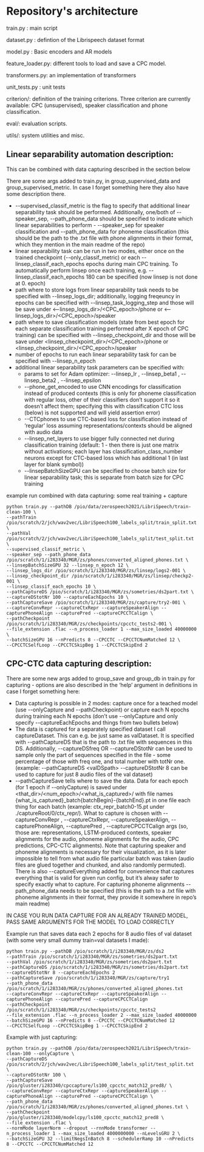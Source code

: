 # Repository's architecture

train.py : main script

dataset.py : defintion of the Librispeech dataset format

model.py : Basic encoders and AR models

feature_loader.py: different tools to load and save a CPC model.

transformers.py: an implementation of transformers

unit_tests.py : unit tests

criterion/: definition of the training criterions. Three criterion are currently available: CPC (unsupervised), speaker classification and phone classification.

eval/: evaluation scripts.

utils/: system utilities and misc.


## Linear separability automation description:

This can be combined with data capturing described in the section below

There are some args added to train.py, in group_supervised_data and group_supervised_metric. In case I forget something here they also have some description there.
- --supervised_classif_metric is the flag to specify that additional linear separability task should be performed. Additionally, one/both of --speaker_sep, --path_phone_data should be specified to indicate which linear separabilities to perform - --speaker_sep for speaker classification and --path_phone_data for phoneme classification (this should be the path to the .txt file with phone alignments in their format, which they mention in the main readme of the repo)
- linear separability task can be run in two modes, either once on the trained checkpoint (--only_classif_metric) or each --linsep_classif_each_epochs epochs during main CPC training. To automatically perform linsep once each training, e.g. --linsep_classif_each_epochs 180 can be specified (now linsep is not done at 0. epoch)
- path where to store logs from linear separability task needs to be specified with --linsep_logs_dir; additionally, logging freqeuncy in epochs can be specified with --linsep_task_logging_step and those will be save under \<--linsep_logs_dir\>/\<CPC_epoch\>/phone  or \<--linsep_logs_dir\>/\<CPC_epoch\>/speaker
- path where to save classification models (state from best epoch for each separate classification training performed after X epoch of CPC training) can be specified with --linsep_checkpoint_dir and those will be save under \<linsep_checkpoint_dir\>/\<CPC_epoch\>/phone  or \<linsep_checkpoint_dir\>/\<CPC_epoch\>/speaker
- number of epochs to run each linear separability task for can be specified with --linsep_n_epoch
- additional linear separability task parameters can be specified with:
    - params to set for Adam optimizer: --linsep_lr , --linsep_beta1 , --linsep_beta2 , --linsep_epsilon
    - --phone_get_encoded to use CNN encodings for classification instead of produced contexts (this is only for phoneme classification with regular loss, other of their classifiers don’t support it so it doesn’t affect them; specifying this with classification CTC loss (below) is not supported and will yield assertion error)
    - --CTCphones to use CTC-based loss for classification instead of ‘regular’ loss assuming representations/contexts should be aligned with audio data
    - --linsep_net_layers to use bigger fully connected net during classification training (default: 1 - then there is just one matrix without activations; each layer has classification_class_number neurons except for CTC-based loss which has additional 1 (in last layer for blank symbol))
    - --linsepBatchSizeGPU can be specified to choose batch size for linear separability task; this is separate from batch size for CPC training

example run combined with data capturing:
some real training + capture
```
python train.py --pathDB /pio/data/zerospeech2021/LibriSpeech/train-clean-100 \
--pathTrain /pio/scratch/2/jch/wav2vec/LibriSpeech100_labels_split/train_split.txt \
--pathVal /pio/scratch/2/jch/wav2vec/LibriSpeech100_labels_split/test_split.txt \
--supervised_classif_metric \
--speaker_sep --path_phone_data /pio/scratch/1/i283340/MGR/zs/phones/converted_aligned_phones.txt \
--linsepBatchSizeGPU 32 --linsep_n_epoch 12 \
--linsep_logs_dir /pio/scratch/1/i283340/MGR/zs/linsep/logs2-001 \
--linsep_checkpoint_dir /pio/scratch/1/i283340/MGR/zs/linsep/checkp2-001 \
--linsep_classif_each_epochs 10 \
--pathCaptureDS /pio/scratch/1/i283340/MGR/zs/sometries/ds2part.txt \
--captureDStotNr 100 --captureEachEpochs 10 \
--pathCaptureSave /pio/scratch/1/i283340/MGR/zs/capture/try2-001 \
--captureConvRepr --captureCtxRepr --captureSpeakerAlign --capturePhoneAlign --capturePred --captureCPCCTCalign \
--pathCheckpoint /pio/scratch/1/i283340/MGR/zs/checkpoints/cpcctc_tests2-001 \
--file_extension .flac --n_process_loader 1 --max_size_loaded 40000000 \
--batchSizeGPU 16 --nPredicts 8 --CPCCTC --CPCCTCNumMatched 12 \
--CPCCTCSelfLoop --CPCCTCSkipBeg 1 --CPCCTCSkipEnd 2
```


## CPC-CTC data capturing description:

There are some new args added to group_save and group_db in train.py for capturing - options are also described in the ‘help’ argument in definitions in case I forget something here:
- Data capturing is possible in 2 modes: capture once for a teached model (use --onlyCapture and --pathCheckpoint) or capture each N epochs during training each N epochs (don’t use --onlyCapture and only specify --captureEachEpochs and things from two bullets below)
- The data is captured for a separately specified dataset I call captureDataset. This can e.g. be just same as valDataset. It is specified with --pathCaptureDS that is the path to .txt file with sequences in this DS. Additionally, --captureDSfreq OR --captureDStotNr can be used to sample only the part of sequences specified in the file - some percentage of those with freq one, and total number with totNr one. (example: --pathCaptureDS \<valDSpath\> --captureDStotNr 8 can be used to capture for just 8 audio files of the val dataset)
- --pathCaptureSave tells where to save the data. Data for each epoch (for 1 epoch if --onlyCapture) is saved under \<that_dir\>/\<num_epoch\>/\<what_is_captured\>/ with file names {what_is_captured}_batch{batchBegin}-{batchEnd}.pt in one file each thing for each batch (example: ctx_repr_batch0-15.pt under ./captureRoot/0/ctx_repr/). What to capture is chosen with --captureConvRepr , --captureCtxRepr, --captureSpeakerAlign, --capturePhoneAlign, --capturePred , --captureCPCCTCalign args (so, those are: representations, LSTM-produced contexts, speaker alignments for the audio, phoneme alignments for the audio, CPC predictions, CPC-CTC alignments). Note that capturing speaker and phoneme alignments is necessary for their visualization, as it is later impossible to tell from what audio file particular batch was taken (audio files are glued together and chunked, and also randomly permuted). There is also --captureEverything added for convenience that captures everything that is valid for given run config, but it’s alway safer to specify exactly what to capture. For capturing phoneme alignments --path_phone_data needs to be specified (this is the path to a .txt file with phoneme alignments in their format, they provide it somewhere in repo’s main readme)

IN CASE YOU RUN DATA CAPTURE FOR AN ALREADY TRAINED MODEL, PASS SAME ARGUMENTS FOR THE MODEL TO LOAD CORRECTLY

Example run that saves data each 2 epochs for 8 audio files of val dataset (with some very small dummy train=val datasets I made):
```
python train.py --pathDB /pio/scratch/1/i283340/MGR/zs/ds2
--pathTrain /pio/scratch/1/i283340/MGR/zs/sometries/ds2part.txt
--pathVal /pio/scratch/1/i283340/MGR/zs/sometries/ds2part.txt
--pathCaptureDS /pio/scratch/1/i283340/MGR/zs/sometries/ds2part.txt
--captureDStotNr 8 --captureEachEpochs 2
--pathCaptureSave /pio/scratch/1/i283340/MGR/zs/capture/try1
--path_phone_data /pio/scratch/1/i283340/MGR/zs/phones/converted_aligned_phones.txt
--captureConvRepr --captureCtxRepr --captureSpeakerAlign --capturePhoneAlign --capturePred --captureCPCCTCalign
--pathCheckpoint /pio/scratch/1/i283340/MGR/zs/checkpoints/cpcctc_tests2
--file_extension .flac --n_process_loader 2 --max_size_loaded 40000000
--batchSizeGPU 16 --nPredicts 8 --CPCCTC --CPCCTCNumMatched 12
--CPCCTCSelfLoop --CPCCTCSkipBeg 1 --CPCCTCSkipEnd 2
```

Example with just capturing:
```
python train.py --pathDB /pio/data/zerospeech2021/LibriSpeech/train-clean-100 --onlyCapture \
--pathCaptureDS /pio/scratch/2/jch/wav2vec/LibriSpeech100_labels_split/test_split.txt \
--captureDStotNr 100 \
--pathCaptureSave /pio/gluster/i283340/cpccapture/ls100_cpcctc_match12_pred8/ \
--captureConvRepr --captureCtxRepr --captureSpeakerAlign --capturePhoneAlign --capturePred --captureCPCCTCalign \
--path_phone_data /pio/scratch/1/i283340/MGR/zs/phones/converted_aligned_phones.txt \
--pathCheckpoint /pio/gluster/i283340/modelcpy/ls100_cpcctc_match12_pred8 \
--file_extension .flac \
--normMode layerNorm --dropout --rnnMode transformer --n_process_loader 1 --max_size_loaded 4000000000 --nLevelsGRU 2 \
--batchSizeGPU 32 --limitNegsInBatch 8 --schedulerRamp 10 --nPredicts 8 --CPCCTC --CPCCTCNumMatched 12
```